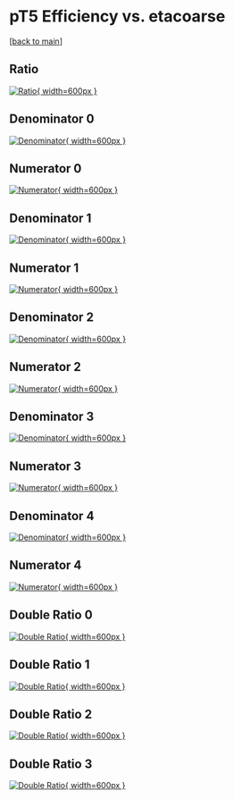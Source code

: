 # pT5 Efficiency vs. etacoarse

[[back to main](./)]



## Ratio

[![Ratio](../mtv/var/pT5_loweta_11_0_eff_etacoarse.png){ width=600px }](../mtv/var/pT5_loweta_11_0_eff_etacoarse.pdf)

## Denominator 0

[![Denominator](../mtv/den/pT5_loweta_11_0_eff_etacoarse_den0.png){ width=600px }](../mtv/den/pT5_loweta_11_0_eff_etacoarse_den0.pdf)

## Numerator 0

[![Numerator](../mtv/num/pT5_loweta_11_0_eff_etacoarse_num0.png){ width=600px }](../mtv/num/pT5_loweta_11_0_eff_etacoarse_num0.pdf)

## Denominator 1

[![Denominator](../mtv/den/pT5_loweta_11_0_eff_etacoarse_den1.png){ width=600px }](../mtv/den/pT5_loweta_11_0_eff_etacoarse_den1.pdf)

## Numerator 1

[![Numerator](../mtv/num/pT5_loweta_11_0_eff_etacoarse_num1.png){ width=600px }](../mtv/num/pT5_loweta_11_0_eff_etacoarse_num1.pdf)

## Denominator 2

[![Denominator](../mtv/den/pT5_loweta_11_0_eff_etacoarse_den2.png){ width=600px }](../mtv/den/pT5_loweta_11_0_eff_etacoarse_den2.pdf)

## Numerator 2

[![Numerator](../mtv/num/pT5_loweta_11_0_eff_etacoarse_num2.png){ width=600px }](../mtv/num/pT5_loweta_11_0_eff_etacoarse_num2.pdf)

## Denominator 3

[![Denominator](../mtv/den/pT5_loweta_11_0_eff_etacoarse_den3.png){ width=600px }](../mtv/den/pT5_loweta_11_0_eff_etacoarse_den3.pdf)

## Numerator 3

[![Numerator](../mtv/num/pT5_loweta_11_0_eff_etacoarse_num3.png){ width=600px }](../mtv/num/pT5_loweta_11_0_eff_etacoarse_num3.pdf)

## Denominator 4

[![Denominator](../mtv/den/pT5_loweta_11_0_eff_etacoarse_den4.png){ width=600px }](../mtv/den/pT5_loweta_11_0_eff_etacoarse_den4.pdf)

## Numerator 4

[![Numerator](../mtv/num/pT5_loweta_11_0_eff_etacoarse_num4.png){ width=600px }](../mtv/num/pT5_loweta_11_0_eff_etacoarse_num4.pdf)

## Double Ratio 0

[![Double Ratio](../mtv/ratio/pT5_loweta_11_0_eff_etacoarse_ratio0.png){ width=600px }](../mtv/ratio/pT5_loweta_11_0_eff_etacoarse_ratio0.pdf)

## Double Ratio 1

[![Double Ratio](../mtv/ratio/pT5_loweta_11_0_eff_etacoarse_ratio1.png){ width=600px }](../mtv/ratio/pT5_loweta_11_0_eff_etacoarse_ratio1.pdf)

## Double Ratio 2

[![Double Ratio](../mtv/ratio/pT5_loweta_11_0_eff_etacoarse_ratio2.png){ width=600px }](../mtv/ratio/pT5_loweta_11_0_eff_etacoarse_ratio2.pdf)

## Double Ratio 3

[![Double Ratio](../mtv/ratio/pT5_loweta_11_0_eff_etacoarse_ratio3.png){ width=600px }](../mtv/ratio/pT5_loweta_11_0_eff_etacoarse_ratio3.pdf)

